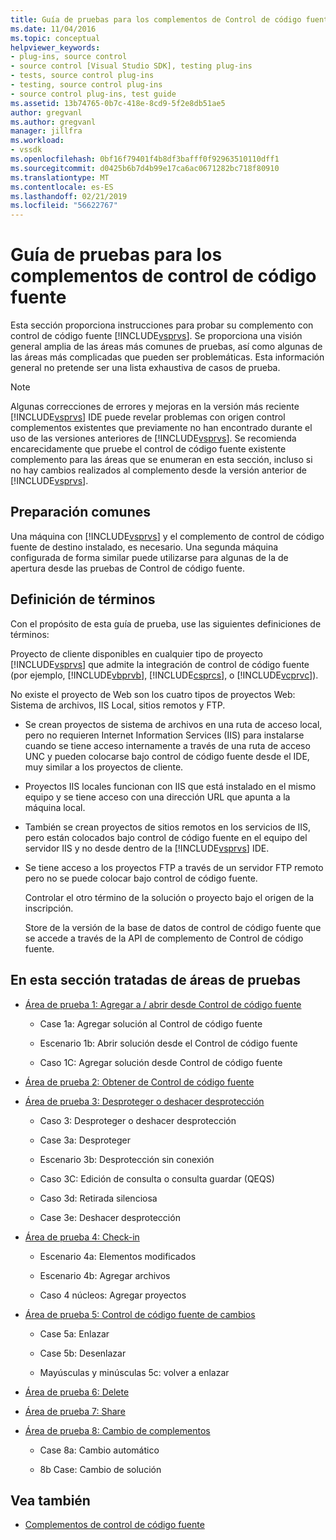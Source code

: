 ```yaml
---
title: Guía de pruebas para los complementos de Control de código fuente | Documentos de Microsoft
ms.date: 11/04/2016
ms.topic: conceptual
helpviewer_keywords:
- plug-ins, source control
- source control [Visual Studio SDK], testing plug-ins
- tests, source control plug-ins
- testing, source control plug-ins
- source control plug-ins, test guide
ms.assetid: 13b74765-0b7c-418e-8cd9-5f2e8db51ae5
author: gregvanl
ms.author: gregvanl
manager: jillfra
ms.workload:
- vssdk
ms.openlocfilehash: 0bf16f79401f4b8df3bafff0f92963510110dff1
ms.sourcegitcommit: d0425b6b7d4b99e17ca6ac0671282bc718f80910
ms.translationtype: MT
ms.contentlocale: es-ES
ms.lasthandoff: 02/21/2019
ms.locfileid: "56622767"
---
```

# <a name="test-guide-for-source-control-plug-ins"></a>Guía de pruebas para los complementos de control de código fuente
Esta sección proporciona instrucciones para probar su complemento con control de código fuente [!INCLUDE[vsprvs](../../code-quality/includes/vsprvs_md.md)]. Se proporciona una visión general amplia de las áreas más comunes de pruebas, así como algunas de las áreas más complicadas que pueden ser problemáticas. Esta información general no pretende ser una lista exhaustiva de casos de prueba.

> [!NOTE]
>  Algunas correcciones de errores y mejoras en la versión más reciente [!INCLUDE[vsprvs](../../code-quality/includes/vsprvs_md.md)] IDE puede revelar problemas con origen control complementos existentes que previamente no han encontrado durante el uso de las versiones anteriores de [!INCLUDE[vsprvs](../../code-quality/includes/vsprvs_md.md)]. Se recomienda encarecidamente que pruebe el control de código fuente existente complemento para las áreas que se enumeran en esta sección, incluso si no hay cambios realizados al complemento desde la versión anterior de [!INCLUDE[vsprvs](../../code-quality/includes/vsprvs_md.md)].

## <a name="common-preparation"></a>Preparación comunes
 Una máquina con [!INCLUDE[vsprvs](../../code-quality/includes/vsprvs_md.md)] y el complemento de control de código fuente de destino instalado, es necesario. Una segunda máquina configurada de forma similar puede utilizarse para algunas de la de apertura desde las pruebas de Control de código fuente.

## <a name="definition-of-terms"></a>Definición de términos
 Con el propósito de esta guía de prueba, use las siguientes definiciones de términos:

 Proyecto de cliente disponibles en cualquier tipo de proyecto [!INCLUDE[vsprvs](../../code-quality/includes/vsprvs_md.md)] que admite la integración de control de código fuente (por ejemplo, [!INCLUDE[vbprvb](../../code-quality/includes/vbprvb_md.md)], [!INCLUDE[csprcs](../../data-tools/includes/csprcs_md.md)], o [!INCLUDE[vcprvc](../../code-quality/includes/vcprvc_md.md)]).

 No existe el proyecto de Web son los cuatro tipos de proyectos Web: Sistema de archivos, IIS Local, sitios remotos y FTP.

- Se crean proyectos de sistema de archivos en una ruta de acceso local, pero no requieren Internet Information Services (IIS) para instalarse cuando se tiene acceso internamente a través de una ruta de acceso UNC y pueden colocarse bajo control de código fuente desde el IDE, muy similar a los proyectos de cliente.

- Proyectos IIS locales funcionan con IIS que está instalado en el mismo equipo y se tiene acceso con una dirección URL que apunta a la máquina local.

- También se crean proyectos de sitios remotos en los servicios de IIS, pero están colocados bajo control de código fuente en el equipo del servidor IIS y no desde dentro de la [!INCLUDE[vsprvs](../../code-quality/includes/vsprvs_md.md)] IDE.

- Se tiene acceso a los proyectos FTP a través de un servidor FTP remoto pero no se puede colocar bajo control de código fuente.

  Controlar el otro término de la solución o proyecto bajo el origen de la inscripción.

  Store de la versión de la base de datos de control de código fuente que se accede a través de la API de complemento de Control de código fuente.

## <a name="test-areas-covered-in-this-section"></a>En esta sección tratadas de áreas de pruebas

-   [Área de prueba 1: Agregar a / abrir desde Control de código fuente](../../extensibility/internals/test-area-1-add-to-open-from-source-control.md)

    -   Case 1a: Agregar solución al Control de código fuente

    -   Escenario 1b: Abrir solución desde el Control de código fuente

    -   Caso 1C: Agregar solución desde Control de código fuente

-   [Área de prueba 2: Obtener de Control de código fuente](../../extensibility/internals/test-area-2-get-from-source-control.md)

-   [Área de prueba 3: Desproteger o deshacer desprotección](../../extensibility/internals/test-area-3-check-out-undo-checkout.md)

    -   Caso 3: Desproteger o deshacer desprotección

    -   Case 3a: Desproteger

    -   Escenario 3b: Desprotección sin conexión

    -   Caso 3C: Edición de consulta o consulta guardar (QEQS)

    -   Caso 3d: Retirada silenciosa

    -   Case 3e: Deshacer desprotección

-   [Área de prueba 4: Check-in](../../extensibility/internals/test-area-4-check-in.md)

    -   Escenario 4a: Elementos modificados

    -   Escenario 4b: Agregar archivos

    -   Caso 4 núcleos: Agregar proyectos

-   [Área de prueba 5: Control de código fuente de cambios](../../extensibility/internals/test-area-5-change-source-control.md)

    -   Case 5a: Enlazar

    -   Case 5b: Desenlazar

    -   Mayúsculas y minúsculas 5c: volver a enlazar

-   [Área de prueba 6: Delete](../../extensibility/internals/test-area-6-delete.md)

-   [Área de prueba 7: Share](../../extensibility/internals/test-area-7-share.md)

-   [Área de prueba 8: Cambio de complementos](../../extensibility/internals/test-area-8-plug-in-switching.md)

    -   Case 8a: Cambio automático

    -   8b Case: Cambio de solución

## <a name="see-also"></a>Vea también
- [Complementos de control de código fuente](../../extensibility/source-control-plug-ins.md)